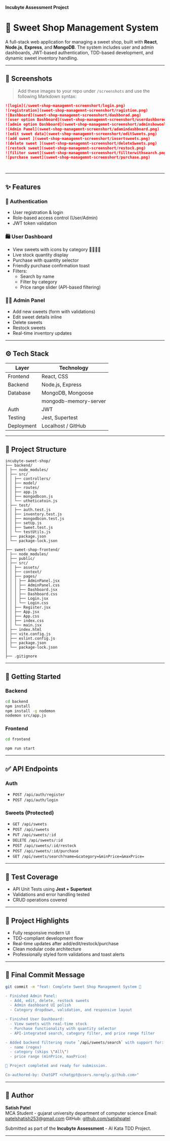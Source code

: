 **Incubyte Assessment Project**  
# 🍬 Sweet Shop Management System

A full-stack web application for managing a sweet shop, built with **React**, **Node.js**, **Express**, and **MongoDB**. The system includes user and admin dashboards, JWT-based authentication, TDD-based development, and dynamic sweet inventory handling.

---

## 📸 Screenshots

> Add these images to your repo under `/screenshots` and use the following Markdown syntax:

```md
![login](/sweet-shop-managemnt-screenshort/login.png)
![registration](sweet-shop-managemnt-screenshort/ragistion.png)
![Dashboard](sweet-shop-managemnt-screenshort/dashborad.png)
![user option Dashboard](sweet-shop-managemnt-screenshort/userdashbored.png)
![admin option Dashboard](sweet-shop-managemnt-screenshort/adminshowonly.png)
![Admin Panel](sweet-shop-managemnt-screenshort/adamindashboard.png)
![edit sweet data](sweet-shop-managemnt-screenshort/editSweets.png)
![add sweet ](sweet-shop-managemnt-screenshort/insertsweets.png)
![delete sweet ](sweet-shop-managemnt-screenshort/deleteSweets.png)
![restock sweet](sweet-shop-managemnt-screenshort/restock.png)
![filiter sweet](sweet-shop-managemnt-screenshort/fillterwithsearch.png)
![purchase sweet](sweet-shop-managemnt-screenshort/purchase.png)




```

---

## ✨ Features

### 👤 Authentication
- User registration & login
- Role-based access control (User/Admin)
- JWT token validation

### 🛍️ User Dashboard
- View sweets with icons by category 🍫🍬🍡🍥
- Live stock quantity display
- Purchase with quantity selector
- Friendly purchase confirmation toast
- Filters:
  - Search by name
  - Filter by category
  - Price range slider (API-based filtering)

### 🧑‍💼 Admin Panel
- Add new sweets (form with validations)
- Edit sweet details inline
- Delete sweets
- Restock sweets
- Real-time inventory updates

---

## ⚙️ Tech Stack

| Layer        | Technology         |
|--------------|--------------------|
| Frontend     | React, CSS         |
| Backend      | Node.js, Express   |
| Database     | MongoDB, Mongoose  |
               | mongodb-memory-server
| Auth         | JWT                |
| Testing      | Jest, Supertest    |
| Deployment   | Localhost / GitHub |

---

## 📂 Project Structure

```
incubyte-sweet-shop/
├── backend/
│ ├── node_modules/
│ ├── src/
│ │ ├── controllers/
│ │ ├── model/
│ │ ├── routes/
│ │ ├── app.js
│ │ ├── mongodbcon.js
│ │ └── utheticatoin.js
│ ├── test/
│ │ ├── auth.test.js
│ │ ├── inventory.test.js
│ │ ├── mongodbcon.test.js
│ │ ├── setUp.js
│ │ ├── Sweet.test.js
│ │ └── testUtils.js
│ ├── package.json
│ └── package-lock.json
│
├── sweet-shop-frontend/
│ ├── node_modules/
│ ├── public/
│ ├── src/
│ │ ├── assets/
│ │ ├── context/
│ │ ├── pages/
│ │ │ ├── AdminPanel.jsx
│ │ │ ├── AdminPanel.css
│ │ │ ├── Dashboard.jsx
│ │ │ ├── Dashboard.css
│ │ │ ├── Login.jsx
│ │ │ └── Login.css
│ │ ├── Register.jsx
│ │ ├── App.jsx
│ │ ├── App.css
│ │ ├── index.css
│ │ └── main.jsx
│ ├── index.html
│ ├── vite.config.js
│ ├── eslint.config.js
│ ├── package.json
│ └── package-lock.json
│
├── .gitignore

```

---

## 🚀 Getting Started

### Backend
```bash
cd backend
npm install
npm install -g nodemon
nodemon src/app.js
```

### Frontend
```bash
cd frontend

npm run start
```



---

## ✅ API Endpoints

### Auth
- `POST /api/auth/register`
- `POST /api/auth/login`

### Sweets (Protected)
- `GET /api/sweets`
- `POST /api/sweets`
- `PUT /api/sweets/:id`
- `DELETE /api/sweets/:id`
- `POST /api/sweets/:id/restock`
- `POST /api/sweets/:id/purchase`
- `GET /api/sweets/search?name=&category=&minPrice=&maxPrice=`

---

## 🧪 Test Coverage
- API Unit Tests using **Jest + Supertest**
- Validations and error handling tested
- CRUD operations covered

---

## 🧠 Project Highlights
- Fully responsive modern UI
- TDD-compliant development flow
- Real-time updates after add/edit/restock/purchase
- Clean modular code architecture
- Professionally styled form validations and toast alerts

---

## 📌 Final Commit Message

```bash
git commit -m "feat: Complete Sweet Shop Management System 🎉

- Finished Admin Panel:
  - Add, edit, delete, restock sweets
  - Admin dashboard UI polish
  - Category dropdown, validation, and responsive layout

- Finished User Dashboard:
  - View sweets with real-time stock
  - Purchase functionality with quantity selector
  - API-integrated search, category filter, and price range filter

- Added backend filtering route `/api/sweets/search` with support for:
  - name (regex)
  - category (skips \"All\")
  - price range (minPrice, maxPrice)

🎯 Project completed and ready for submission.

Co-authored-by: ChatGPT <chatgpt@users.noreply.github.com>"
```

---

## 👤 Author

**Satish Patel**  
MCA Student - gujarat university department of computer science
Email: patelshatish253@gmail.com
GitHub: [github.com/satishpatel](https://github.com/patelsatish25)

Submitted as part of the **Incubyte Assessment** - AI Kata TDD Project.

---


